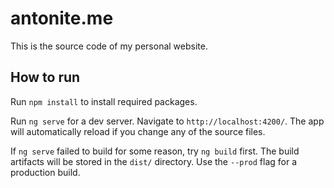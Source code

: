 # antonite.me
This is the source code of my personal website.

## How to run

Run `npm install` to install required packages.

Run `ng serve` for a dev server. Navigate to `http://localhost:4200/`. The app will automatically reload if you change any of the source files.

If `ng serve` failed to build for some reason, try `ng build` first.
The build artifacts will be stored in the `dist/` directory. Use the `--prod` flag for a production build.



